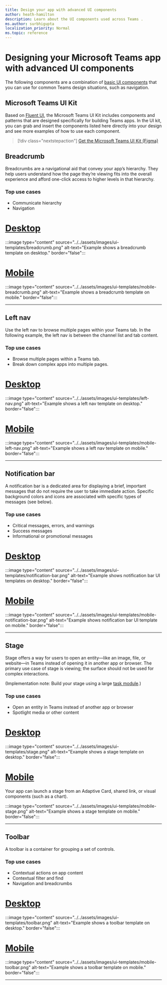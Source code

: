 ```yaml
---
title: Design your app with advanced UI components
author: heath-hamilton
description: Learn about the UI components used across Teams . 
ms.author: surbhigupta
localization_priority: Normal
ms.topic: reference
---
```

# Designing your Microsoft Teams app with advanced UI components

The following components are a combination of [basic UI components](~/concepts/design/design-teams-app-basic-ui-components.md) that you can use for common Teams design situations, such as navigation.

## Microsoft Teams UI Kit

Based on <a href="https://fluentsite.z22.web.core.windows.net/" target="_blank">Fluent UI</a>, the Microsoft Teams UI Kit includes components and patterns that are designed specifically for building Teams apps. In the UI kit, you can grab and insert the components listed here directly into your design and see more examples of how to use each component.

> [!div class="nextstepaction"]
> [Get the Microsoft Teams UI Kit (Figma)](https://www.figma.com/community/file/916836509871353159)

## Breadcrumb

Breadcrumbs are a navigational aid that convey your app’s hierarchy. They help users understand how the page they’re viewing fits into the overall experience and afford one-click access to higher levels in that hierarchy.

### Top use cases

* Communicate hierarchy
* Navigation

# [Desktop](#tab/desktop)

:::image type="content" source="../../assets/images/ui-templates/breadcrumb.png" alt-text="Example shows a breadcrumb template on desktop." border="false":::

# [Mobile](#tab/mobile)

:::image type="content" source="../../assets/images/ui-templates/mobile-breadcrumb.png" alt-text="Example shows a breadcrumb template on mobile." border="false":::

---

## Left nav

Use the left nav to browse multiple pages within your Teams tab. In the following example, the left nav is between the channel list and tab content.

### Top use cases

* Browse multiple pages within a Teams tab.
* Break down complex apps into multiple pages.

# [Desktop](#tab/desktop)

:::image type="content" source="../../assets/images/ui-templates/left-nav.png" alt-text="Example shows a left nav template on desktop." border="false":::

# [Mobile](#tab/mobile)

:::image type="content" source="../../assets/images/ui-templates/mobile-left-nav.png" alt-text="Example shows a left nav template on mobile." border="false":::

---

## Notification bar

A notification bar is a dedicated area for displaying a brief, important messages that do not require the user to take immediate action. Specific background colors and icons are associated with specific types of messages (see below).

### Top use cases

* Critical messages, errors, and warnings
* Success messages
* Informational or promotional messages

# [Desktop](#tab/desktop)

:::image type="content" source="../../assets/images/ui-templates/notification-bar.png" alt-text="Example shows notification bar UI templates on desktop." border="false":::

# [Mobile](#tab/mobile)

:::image type="content" source="../../assets/images/ui-templates/mobile-notification-bar.png" alt-text="Example shows notification bar UI template on mobile." border="false":::

---

## Stage

Stage offers a way for users to open an entity—like an image, file, or website—in Teams instead of opening it in another app or browser. The primary use case of stage is viewing; the surface should not be used for complex interactions.

(Implementation note: Build your stage using a large [task module](../../task-modules-and-cards/task-modules/design-teams-task-modules.md).)

### Top use cases

* Open an entity in Teams instead of another app or browser
* Spotlight media or other content

# [Desktop](#tab/desktop)

:::image type="content" source="../../assets/images/ui-templates/stage.png" alt-text="Example shows a stage template on desktop." border="false":::

# [Mobile](#tab/mobile)

Your app can launch a stage from an Adaptive Card, shared link, or visual components (such as a chart).

:::image type="content" source="../../assets/images/ui-templates/mobile-stage.png" alt-text="Example shows a stage template on mobile." border="false":::

---

## Toolbar

A toolbar is a container for grouping a set of controls.

### Top use cases

* Contextual actions on app content
* Contextual filter and find
* Navigation and breadcrumbs

# [Desktop](#tab/desktop)

:::image type="content" source="../../assets/images/ui-templates/toolbar.png" alt-text="Example shows a toolbar template on desktop." border="false":::

# [Mobile](#tab/mobile)

:::image type="content" source="../../assets/images/ui-templates/mobile-toolbar.png" alt-text="Example shows a toolbar template on mobile." border="false":::

---
